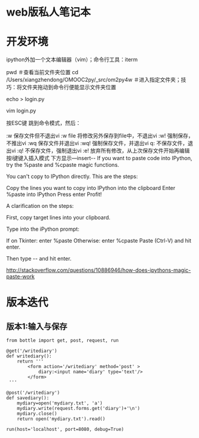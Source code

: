 # web版私人笔记本


# 开发环境
ipython外加一个文本编辑器（vim）；命令行工具：iterm


pwd ＃查看当前文件夹位置
cd /Users/xiangzhendong/OMOOC2py/_src/om2py4w ＃进入指定文件夹；技巧：将文件夹拖动到命令行便能显示文件夹位置

echo > login.py

vim login.py


按ESC键 跳到命令模式，然后：

:w   保存文件但不退出vi
:w file 将修改另外保存到file中，不退出vi
:w!   强制保存，不推出vi
:wq  保存文件并退出vi
:wq! 强制保存文件，并退出vi
q:  不保存文件，退出vi
:q! 不保存文件，强制退出vi
:e! 放弃所有修改，从上次保存文件开始再编辑
按i键键入插入模式 下方显示—insert--
If you want to paste code into IPython, try the %paste and %cpaste magic functions.

You can't copy to IPython directly. This are the steps:

Copy the lines you want to copy into IPython into the clipboard
Enter %paste into IPython
Press enter
Profit!

A clarification on the steps:

First, copy target lines into your clipboard.

Type into the iPython prompt:

If on Tkinter: enter %paste
Otherwise: enter %cpaste
Paste (Ctrl-V) and hit enter.

Then type -- and hit enter.



http://stackoverflow.com/questions/10886946/how-does-ipythons-magic-paste-work





# 版本迭代
## 版本1:输入与保存


    from bottle import get, post, request, run

    @get('/writediary')
    def writediary():
        return '''
            <form action='/writediary' method='post' >
                diary:<input name='diary' type='text'/> 
            </form>
     '''

    @post('/writediary')
    def savediary():
        mydiary=open('mydiary.txt', 'a')
        mydiary.write(request.forms.get('diary')+'\n')
        mydiary.close()
        return open('mydiary.txt').read()

    run(host='localhost', port=8080, debug=True) 